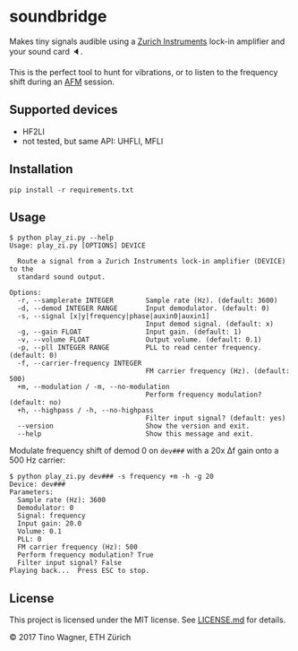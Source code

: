 # soundbridge

Makes tiny signals audible using a [Zurich Instruments](http://zhinst.com)
lock-in amplifier and your sound card 🔈.

This is the perfect tool to hunt for vibrations, or to listen to the frequency
shift during an [AFM](https://en.wikipedia.org/wiki/Atomic-force_microscopy)
session.

## Supported devices

- HF2LI
- not tested, but same API: UHFLI, MFLI

## Installation

    pip install -r requirements.txt

## Usage

    $ python play_zi.py --help
    Usage: play_zi.py [OPTIONS] DEVICE

      Route a signal from a Zurich Instruments lock-in amplifier (DEVICE) to the
      standard sound output.

    Options:
      -r, --samplerate INTEGER        Sample rate (Hz). (default: 3600)
      -d, --demod INTEGER RANGE       Input demodulator. (default: 0)
      -s, --signal [x|y|frequency|phase|auxin0|auxin1]
                                      Input demod signal. (default: x)
      -g, --gain FLOAT                Input gain. (default: 1)
      -v, --volume FLOAT              Output volume. (default: 0.1)
      -p, --pll INTEGER RANGE         PLL to read center frequency. (default: 0)
      -f, --carrier-frequency INTEGER
                                      FM carrier frequency (Hz). (default: 500)
      +m, --modulation / -m, --no-modulation
                                      Perform frequency modulation? (default: no)
      +h, --highpass / -h, --no-highpass
                                      Filter input signal? (default: yes)
      --version                       Show the version and exit.
      --help                          Show this message and exit.

Modulate frequency shift of demod 0 on `dev###` with a 20x ∆f gain onto a 500 Hz carrier:

    $ python play_zi.py dev### -s frequency +m -h -g 20
    Device: dev###
    Parameters:
      Sample rate (Hz): 3600
      Demodulator: 0
      Signal: frequency
      Input gain: 20.0
      Volume: 0.1
      PLL: 0
      FM carrier frequency (Hz): 500
      Perform frequency modulation? True
      Filter input signal? False
    Playing back...  Press ESC to stop.

## License

This project is licensed under the MIT license. See [LICENSE.md](LICENSE.md) for
details.

© 2017 Tino Wagner, ETH Zürich
